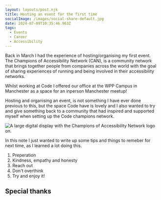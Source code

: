 ```yaml
---
layout: layouts/post.njk
title: Hosting an event for the first time
socialImage: /images/social-share-default.jpg
date: 2024-07-09T10:35:46.963Z
tags:
  - Events
  - Career
  - Accessibility
---
```

Back in March I had the experience of hosting/organising my first event. The Champions of Accessibility Network (CAN), is a community network that brings together people from companies across the world with the goal of sharing experiences of running and being involved in their accessibility networks.

Whilst working at Code I offered our office at the WPP Campus in Manchester as a space for an inperson Manchester meetup!

Hosting and organising an event, is not something I have ever done previous to this, but the space Code have is lovely and I also wanted to try and give something back to a community that had inspired and supported myself when setting up the Code champions network.

![A large digital display with the Champions of Accessibility Network logo on.](/images/img_1047-1-.jpg)

In this note I just wanted to write up some tips and things to remeber for next time, as I learned a lot doing this.

1. Preperation
2. Kindness, empathy and honesty
3. Reach out
4. Don't overthink
5. Try and enjoy it!

## Special thanks